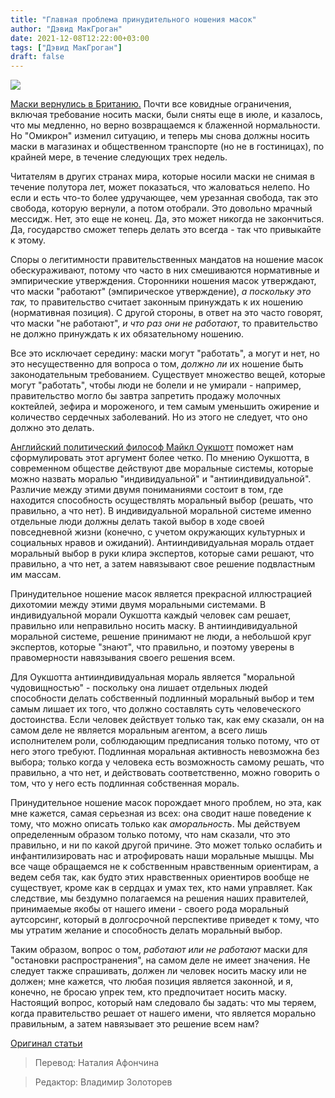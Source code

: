 ```yaml
---
title: "Главная проблема принудительного ношения масок"
author: "Дэвид МакГроган"
date: 2021-12-08T12:22:00+03:00
tags: ["Дэвид МакГроган"]
draft: false
---
```

![](https://www.aier.org/wp-content/uploads/2021/12/plague-800x508.jpg)


[Маски вернулись в Британию.](https://www.bbc.com/news/health-51205344) Почти все ковидные ограничения, включая требование носить маски, были сняты еще в июле, и казалось, что мы медленно, но верно возвращаемся к блаженной нормальности. Но "Омикрон" изменил ситуацию, и теперь мы снова должны носить маски в магазинах и общественном транспорте (но не в гостиницах), по крайней мере, в течение следующих трех недель.

Читателям в других странах мира, которые носили маски не снимая в течение полутора лет, может показаться, что жаловаться нелепо. Но если и есть что-то более удручающее, чем урезанная свобода, так это свобода, которую вернули, а потом отобрали. Это довольно мрачный мессидж. Нет, это еще не конец. Да, это может никогда не закончиться. Да, государство сможет теперь делать это всегда  - так что привыкайте к этому.

Споры о легитимности правительственных мандатов на ношение масок обескураживают, потому что часто в них смешиваются нормативные и эмпирические утверждения. Сторонники ношения масок утверждают, что маски "работают" (эмпирическое утверждение), *а поскольку это так,* то правительство считает законным принуждать к их ношению (нормативная позиция). С другой стороны, в ответ на это часто говорят, что маски "не работают", *и что раз они не работают*, то правительство не должно принуждать к их обязательному ношению.

Все это исключает середину: маски могут "работать", а могут и нет, но это несущественно для вопроса о том, *должно ли* их ношение быть законодательным требованием. Существует множество вещей, которые могут "работать", чтобы люди не болели и не умирали - например, правительство могло бы завтра запретить продажу молочных коктейлей, зефира и мороженого, и тем самым уменьшить ожирение и количество сердечных заболеваний. Но из этого не следует, что оно должно это делать.

[Английский политический философ Майкл Оукшотт](https://plato.stanford.edu/entries/oakeshott/) поможет нам сформулировать этот аргумент более четко. По мнению Оукшотта, в современном обществе действуют две моральные системы, которые можно назвать моралью "индивидуальной" и "антииндивидуальной". Различие между этими двумя пониманиями состоит в том, где находится способность осуществлять моральный выбор (решать, что правильно, а что нет). В индивидуальной моральной системе именно отдельные люди должны делать такой выбор в ходе своей повседневной жизни (конечно, с учетом окружающих культурных и социальных нравов и ожиданий). Антииндивидуальная мораль отдает моральный выбор в руки клира экспертов, которые сами решают, что правильно, а что нет, а затем навязывают свое решение подвластным им массам.

Принудительное ношение масок является прекрасной иллюстрацией дихотомии между этими двумя моральными системами. В индивидуальной морали Оукшотта каждый человек сам решает, правильно или неправильно носить маску. В антииндивидуальной моральной системе, решение принимают не люди, а небольшой круг экспертов, которые "знают", что правильно, и поэтому уверены в правомерности навязывания своего решения всем.

Для Оукшотта антииндивидуальная мораль является "моральной чудовищностью" - поскольку она лишает отдельных людей способности делать собственный подлинный моральный выбор и тем самым лишает их того, что должно составлять суть человеческого достоинства. Если человек действует только так, как ему сказали, он на самом деле не является моральным агентом, а всего лишь исполнителем роли, соблюдающим предписания только потому, что от него этого требуют. Подлинная моральная активность невозможна без выбора; только когда у человека есть возможность самому решать, что правильно, а что нет, и действовать соответственно, можно говорить о том, что у него есть подлинная собственная мораль.

Принудительное ношение масок порождает много проблем, но эта, как мне кажется, самая серьезная из всех: она сводит наше поведение к тому, что можно описать только как *аморальность*. Мы действуем определенным образом только потому, что нам сказали, что это правильно, и ни по какой другой причине. Это может только ослабить и инфантилизировать нас и атрофировать наши моральные мышцы. Мы все чаще обращаемся не к собственным нравственным ориентирам, а ведем себя так, как будто этих нравственных ориентиров вообще не существует, кроме как в сердцах и умах тех, кто нами управляет. Как следствие, мы бездумно полагаемся на решения наших правителей, принимаемые якобы от нашего имени - своего рода моральный аутсорсинг, который в долгосрочной перспективе приведет к тому, что мы утратим желание и способность делать моральный выбор.

Таким образом, вопрос о том, *работают или не работают* маски для "остановки распространения", на самом деле не имеет значения. Не следует также спрашивать, должен ли человек носить маску или не должен; мне кажется, что любая позиция является законной, и я, конечно, не бросаю упрек тем, кто предпочитает носить маску. Настоящий вопрос, который нам следовало бы задать: что мы теряем, когда правительство решает от нашего имени, что является морально правильным, а затем навязывает это решение всем нам?

[Оригинал статьи](https://www.aier.org/article/the-real-problem-with-mask-mandates/)

> Перевод: Наталия Афончина

> Редактор: Владимир Золоторев
